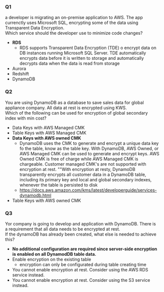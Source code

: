 ### Q1
a developer is migrating an on-premise application to AWS. The app currenctly uses Microsoft SQL, encrypting some of the data using Transparent Data Encryption.   
Which service should the developer use to minimize code changes? 
* **RDS**
    * RDS supports Transparent Data Encryption (TDE) o encrypt data on DB instances running Microsoft SQL Server. TDE automatically encrypts data before it is written to storage and automatically decrypts data when the data is read from storage
* Aurora
* Redshift
* DynamoDB

### Q2
You are using DynamoDB as a database to save sales data for global appliance company. All data at rest is encrypted using KWS.  
Which of the following can be used for encryption of global secondary index with min cost? 
* Data Keys with AWS Managed CMK
* Table Keys with AWS Managed CMK
* **Data Keys with AWS owned CMK**
    * DynamoDB uses the CMK to generate and encrypt a unique data key fo the table, know as the table key. With DynamoDB, AWS Owned, or AWS Managed CMK can be used to generate and encrypt keys. 
    AWS Owned CMK is free of charge while AWS Managed CMK is chargeable. Customer managed CMK's are not supported with encryption at rest.
    ""With encryption at resty, DynamoDB transparently encrypts all customer data in a DynamoDB table, including its primary key and local and global secondary indexes, whenever the table is persisted to disk 
    * https://docs.aws.amazon.com/kms/latest/developerguide/services-dynamodb.html
* Table Keys with AWS owned CMK

### Q3
Yor company is going to develop and application with DynamoDB. There is a requirement that all data needs to be encrypted at rest.  
If the dynamoDB has already been created, what else is needed to achieve this? 
* **No additional configuration are required since server-side encryption is enabled on all DynamodDB table data.** 
* Enable encryption on the existing table
    * encryption can only be configurated during table creating time
* You cannot enable encryption at rest. Consider using the AWS RDS service instead. 
* You cannot enable encryption at rest. Consider using the S3 service instead. 